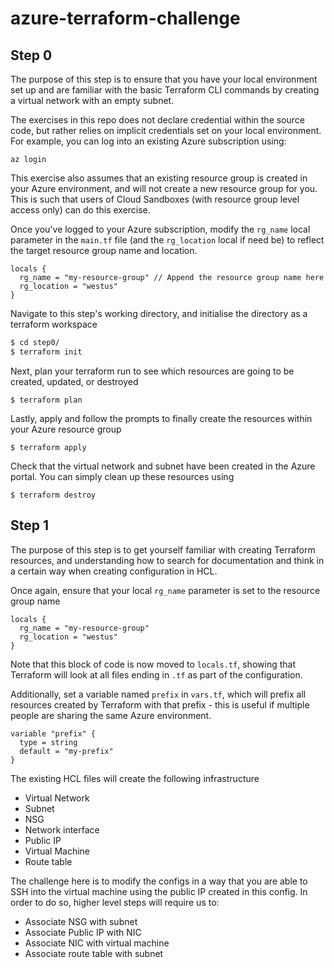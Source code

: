 # azure-terraform-challenge

## Step 0

The purpose of this step is to ensure that you have your local environment set up and are familiar with the basic Terraform CLI commands by creating a virtual network with an empty subnet.

The exercises in this repo does not declare credential within the source code, but rather relies on implicit credentials set on your local environment. For example, you can log into an existing Azure subscription using:
```
az login
```
This exercise also assumes that an existing resource group is created in your Azure environment, and will not create a new resource group for you. This is such that users of Cloud Sandboxes (with resource group level access only) can do this exercise.

Once you've logged to your Azure subscription, modify the `rg_name` local parameter in the `main.tf` file (and the `rg_location` local if need be) to reflect the target resource group name and location.

```
locals {
  rg_name = "my-resource-group" // Append the resource group name here
  rg_location = "westus"
}
```
Navigate to this step's working directory, and initialise the directory as a terraform workspace
```bash
$ cd step0/
$ terraform init
```
Next, plan your terraform run to see which resources are going to be created, updated, or destroyed
```
$ terraform plan
```
Lastly, apply and follow the prompts to finally create the resources within your Azure resource group
```
$ terraform apply 
```
Check that the virtual network and subnet have been created in the Azure portal. You can simply clean up these resources using 
```
$ terraform destroy
```

## Step 1

The purpose of this step is to get yourself familiar with creating Terraform resources, and understanding how to search for documentation and think in a certain way when creating configuration in HCL.

Once again, ensure that your local `rg_name` parameter is set to the resource group name
```
locals {
  rg_name = "my-resource-group"
  rg_location = "westus"
}
```
Note that this block of code is now moved to `locals.tf`, showing that Terraform will look at all files ending in `.tf` as part of the configuration.

Additionally, set a variable named `prefix` in `vars.tf`, which will prefix all resources created by Terraform with that prefix - this is useful if multiple people are sharing the same Azure environment. 

```
variable "prefix" {
  type = string
  default = "my-prefix"
}
```

The existing HCL files will create the following infrastructure
* Virtual Network
* Subnet
* NSG
* Network interface
* Public IP
* Virtual Machine
* Route table

The challenge here is to modify the configs in a way that you are able to SSH into the virtual machine using the public IP created in this config. In order to do so, higher level steps will require us to:
* Associate NSG with subnet
* Associate Public IP with NIC
* Associate NIC with virtual machine
* Associate route table with subnet